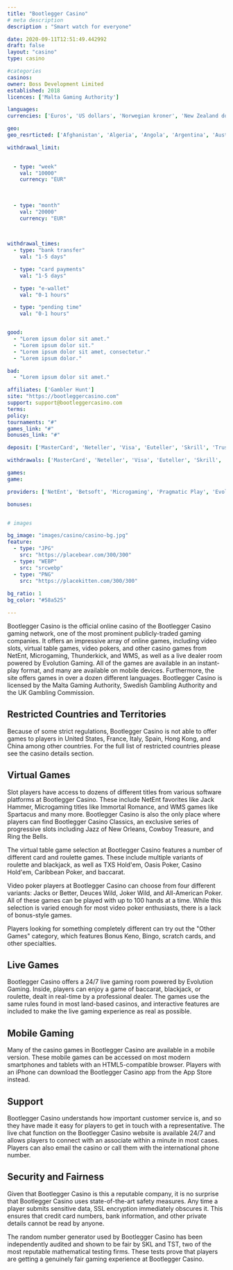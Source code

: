 ```yaml
---
title: "Bootlegger Casino"
# meta description
description : "Smart watch for everyone"

date: 2020-09-11T12:51:49.442992
draft: false
layout: "casino" 
type: casino

#categories
casinos: 
owner: Boss Development Limited
established: 2018
licences: ['Malta Gaming Authority']

languages: 
currencies: ['Euros', 'US dollars', 'Norwegian kroner', 'New Zealand dollars', 'Canadian dollars']

geo: 
geo_resrticted: ['Afghanistan', 'Algeria', 'Angola', 'Argentina', 'Australia', 'Australian Capital Territory', 'New South Wales', 'Northern Territory', 'Queensland', 'South Australia', 'Tasmania', 'Victoria', 'Western Australia', 'Bahamas', 'Bahrain', 'Bangladesh', 'Belgium', 'British Virgin Islands', 'Bulgaria', 'Burundi', 'Central African Republic', 'Cuba', 'Cyprus', 'Czech Republic', 'Côte d’Ivoire', 'Democratic Republic of Congo', 'Denmark', 'Egypt', 'Eritrea', 'Estonia', 'Fiji', 'France', 'French Polynesia', 'French Southern Territories', 'Germany', 'Schleswig-Holstein', 'Greece', 'Greenland', 'Guadeloupe', 'Guinea-Bissau', 'Guyana', 'Haiti', 'Iran', 'Iraq', 'Israel', 'Italy', 'Jordan', 'Kazakhstan', 'Kenya', 'Kuwait', 'Kyrgyzstan', 'Laos', 'Latvia', 'Lebanon', 'Liberia', 'Libya', 'Lithuania', 'Mali', 'Martinique', 'Metropolitan France', 'Mozambique', 'Myanmar [Burma]', 'Netherlands', 'Nigeria', 'North Korea', 'Pakistan', 'Palestinian Territories', 'Panama', 'Poland', 'Portugal', 'Puerto Rico', 'Qatar', 'Reunion', 'Romania', 'Rwanda', 'Samoa', 'Saudi Arabia', 'Senegal', 'Singapore', 'Slovakia', 'Somalia', 'South Sudan', 'Spain', 'Sri Lanka', 'Sudan', 'Sweden', 'Switzerland', 'Syria', 'Tanzania', 'Tunisia', 'Turkey', 'U.S. Minor Outlying Islands', 'Uganda', 'Ukraine', 'United Arab Emirates', 'United Kingdom', 'United States', 'Alabama', 'Alaska', 'American Samoa', 'Arizona', 'Arkansas', 'California', 'Colorado', 'Connecticut', 'Delaware', 'District of Columbia', 'Florida', 'Georgia(US)', 'Guam', 'Hawaii', 'Idaho', 'Illinois', 'Indiana', 'Iowa', 'Kansas', 'Kentucky', 'Louisiana', 'Maine', 'Maryland', 'Massachusetts', 'Michigan', 'Minnesota', 'Mississippi', 'Missouri', 'Montana', 'Nebraska', 'Nevada', 'New Hampshire', 'New Jersey', 'New Mexico', 'New York', 'North Carolina', 'North Dakota', 'Northern Mariana Islands', 'Ohio', 'Oklahoma', 'Oregon', 'Pennsylvania', 'Rhode Island', 'South Carolina', 'South Dakota', 'Tennessee', 'Texas', 'U.S. Virgin Islands', 'Utah', 'Vermont', 'Virginia', 'Washington', 'West Virginia', 'Wisconsin', 'Wyoming', 'Vanuatu', 'Vatican City', 'Venezuela', 'Vietnam', 'Yemen', 'Zimbabwe']

withdrawal_limit:

  
  - type: "week"
    val: "10000"
    currency: "EUR"
  
  
  
  - type: "month"
    val: "20000"
    currency: "EUR"
  
  

withdrawal_times:
  - type: "bank transfer"
    val: "1-5 days"

  - type: "card payments"
    val: "1-5 days"

  - type: "e-wallet"
    val: "0-1 hours"

  - type: "pending time"
    val: "0-1 hours"


good:
  - "Lorem ipsum dolor sit amet."
  - "Lorem ipsum dolor sit."
  - "Lorem ipsum dolor sit amet, consectetur."
  - "Lorem ipsum dolor."

bad:
  - "Lorem ipsum dolor sit amet."

affiliates: ['Gambler Hunt']
site: "https://bootleggercasino.com"
support: support@bootleggercasino.com
terms:
policy:
tournaments: "#"
games_link: "#"
bonuses_link: "#"

deposit: ['MasterCard', 'Neteller', 'Visa', 'Euteller', 'Skrill', 'Trustly']

withdrawals: ['MasterCard', 'Neteller', 'Visa', 'Euteller', 'Skrill', 'Trustly', 'Bank Wire Transfer']

games: 
game:

providers: ['NetEnt', 'Betsoft', 'Microgaming', 'Pragmatic Play', 'Evolution Gaming', 'Ganapati', 'Wazdan', 'Hacksaw Gaming']

bonuses:


# images

bg_image: "images/casino/casino-bg.jpg"  
feature:
  - type: "JPG" 
    src: "https://placebear.com/300/300"
  - type: "WEBP"
    src: "srcwebp"
  - type: "PNG"
    src: "https://placekitten.com/300/300"  
 
bg_ratio: 1 
bg_color: "#58a525"  

---
```


Bootlegger Casino is the official online casino of the Bootlegger Casino gaming network, one of the most prominent publicly-traded gaming companies. It offers an impressive array of online games, including video slots, virtual table games, video pokers, and other casino games from NetEnt, Microgaming, Thunderkick, and WMS, as well as a live dealer room powered by Evolution Gaming. All of the games are available in an instant-play format, and many are available on mobile devices. Furthermore, the site offers games in over a dozen different languages. Bootlegger Casino is licensed by the Malta Gaming Authority, Swedish Gambling Authority and the UK Gambling Commission.

## Restricted Countries and Territories
Because of some strict regulations, Bootlegger Casino is not able to offer games to players in United States, France, Italy, Spain, Hong Kong, and China among other countries. For the full list of restricted countries please see the casino details section.

## Virtual Games
Slot players have access to dozens of different titles from various software platforms at Bootlegger Casino. These include NetEnt favorites like Jack Hammer, Microgaming titles like Immortal Romance, and WMS games like Spartacus and many more. Bootlegger Casino is also the only place where players can find Bootlegger Casino Classics, an exclusive series of progressive slots including Jazz of New Orleans, Cowboy Treasure, and Ring the Bells.

The virtual table game selection at Bootlegger Casino features a number of different card and roulette games. These include multiple variants of roulette and blackjack, as well as TXS Hold'em, Oasis Poker, Casino Hold'em, Caribbean Poker, and baccarat.

Video poker players at Bootlegger Casino can choose from four different variants: Jacks or Better, Deuces Wild, Joker Wild, and All-American Poker. All of these games can be played with up to 100 hands at a time. While this selection is varied enough for most video poker enthusiasts, there is a lack of bonus-style games.

Players looking for something completely different can try out the "Other Games" category, which features Bonus Keno, Bingo, scratch cards, and other specialties.

## Live Games
Bootlegger Casino offers a 24/7 live gaming room powered by Evolution Gaming. Inside, players can enjoy a game of baccarat, blackjack, or roulette, dealt in real-time by a professional dealer. The games use the same rules found in most land-based casinos, and interactive features are included to make the live gaming experience as real as possible.

## Mobile Gaming
Many of the casino games in Bootlegger Casino are available in a mobile version. These mobile games can be accessed on most modern smartphones and tablets with an HTML5-compatible browser. Players with an iPhone can download the Bootlegger Casino app from the App Store instead.

## Support
Bootlegger Casino understands how important customer service is, and so they have made it easy for players to get in touch with a representative. The live chat function on the Bootlegger Casino website is available 24/7 and allows players to connect with an associate within a minute in most cases. Players can also email the casino or call them with the international phone number.

## Security and Fairness
Given that Bootlegger Casino is this a reputable company, it is no surprise that Bootlegger Casino uses state-of-the-art safety measures. Any time a player submits sensitive data, SSL encryption immediately obscures it. This ensures that credit card numbers, bank information, and other private details cannot be read by anyone.

The random number generator used by Bootlegger Casino has been independently audited and shown to be fair by SKL and TST, two of the most reputable mathematical testing firms. These tests prove that players are getting a genuinely fair gaming experience at Bootlegger Casino.